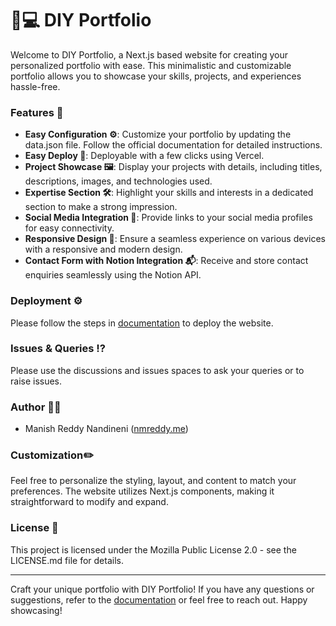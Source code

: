 # 👨💻 DIY Portfolio

Welcome to DIY Portfolio, a Next.js based website for creating your personalized portfolio with ease. This minimalistic and customizable portfolio allows you to showcase your skills, projects, and experiences hassle-free.

### Features 🌟

* **Easy Configuration ⚙️**: Customize your portfolio by updating the data.json file. Follow the official documentation for detailed instructions.
* **Easy Deploy 🚚**: Deployable with a few clicks using Vercel.
* **Project Showcase 🖼️**: Display your projects with details, including titles, descriptions, images, and technologies used.
* **Expertise Section 🛠️**: Highlight your skills and interests in a dedicated section to make a strong impression.
* **Social Media Integration 📱**: Provide links to your social media profiles for easy connectivity.
* **Responsive Design 📐**: Ensure a seamless experience on various devices with a responsive and modern design.
* **Contact Form with Notion Integration 📬**: Receive and store contact enquiries seamlessly using the Notion API.

### Deployment ⚙️

Please follow the steps in [documentation](https://docs.nmreddy.me/diy-portfolio/) to deploy the website.

### Issues & Queries ⁉️

Please use the discussions and issues spaces to ask your queries or to raise issues.

### Author 👩‍💻

* Manish Reddy Nandineni ([nmreddy.me](https://nmreddy.me))

### Customization✏️

Feel free to personalize the styling, layout, and content to match your preferences. The website utilizes Next.js components, making it straightforward to modify and expand.

### License 🪪

This project is licensed under the Mozilla Public License 2.0 - see the LICENSE.md file for details.

***

Craft your unique portfolio with DIY Portfolio! If you have any questions or suggestions, refer to the [documentation](./) or feel free to reach out. Happy showcasing!
